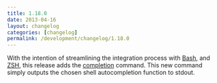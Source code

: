 ```yaml
---
title: 1.18.0
date: 2013-04-16
layout: changelog
categories: [changelog]
permalink: /development/changelog/1.18.0
---
```


With the intention of streamlining the integration process with
[Bash](/documentation/integration/bash), and
[ZSH](/documentation/integration/zsh), this release adds the
[completion](/documentation/commands/completion) command. This new command
simply outputs the chosen shell autocompletion function to stdout.